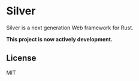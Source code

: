 # Silver


Silver is a next generation Web framework for Rust.

**This project is now actively development.**

## License
MIT 
